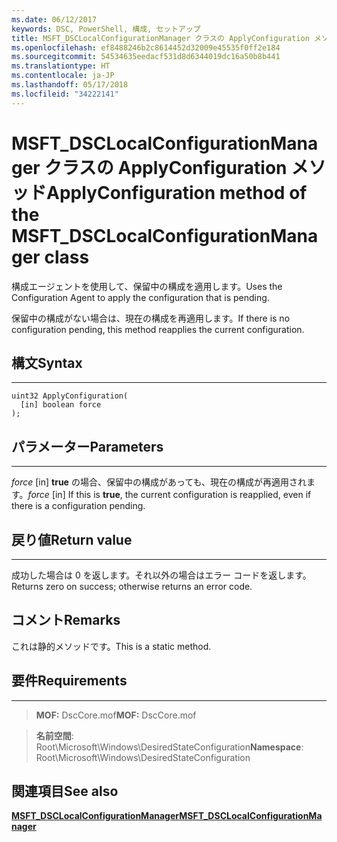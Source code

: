 ```yaml
---
ms.date: 06/12/2017
keywords: DSC, PowerShell, 構成, セットアップ
title: MSFT_DSCLocalConfigurationManager クラスの ApplyConfiguration メソッド
ms.openlocfilehash: ef8488246b2c8614452d32009e45535f0ff2e184
ms.sourcegitcommit: 54534635eedacf531d8d6344019dc16a50b8b441
ms.translationtype: HT
ms.contentlocale: ja-JP
ms.lasthandoff: 05/17/2018
ms.locfileid: "34222141"
---
```

# <a name="applyconfiguration-method-of-the-msftdsclocalconfigurationmanager-class"></a><span data-ttu-id="7949e-103">MSFT_DSCLocalConfigurationManager クラスの ApplyConfiguration メソッド</span><span class="sxs-lookup"><span data-stu-id="7949e-103">ApplyConfiguration method of the MSFT_DSCLocalConfigurationManager class</span></span>

<span data-ttu-id="7949e-104">構成エージェントを使用して、保留中の構成を適用します。</span><span class="sxs-lookup"><span data-stu-id="7949e-104">Uses the Configuration Agent to apply the configuration that is pending.</span></span>

<span data-ttu-id="7949e-105">保留中の構成がない場合は、現在の構成を再適用します。</span><span class="sxs-lookup"><span data-stu-id="7949e-105">If there is no configuration pending, this method reapplies the current configuration.</span></span>


## <a name="syntax"></a><span data-ttu-id="7949e-106">構文</span><span class="sxs-lookup"><span data-stu-id="7949e-106">Syntax</span></span>
------

```mof
uint32 ApplyConfiguration(
  [in] boolean force
);
```

## <a name="parameters"></a><span data-ttu-id="7949e-107">パラメーター</span><span class="sxs-lookup"><span data-stu-id="7949e-107">Parameters</span></span>
----------

<span data-ttu-id="7949e-108">*force* \[in\] **true** の場合、保留中の構成があっても、現在の構成が再適用されます。</span><span class="sxs-lookup"><span data-stu-id="7949e-108">*force* \[in\] If this is **true**, the current configuration is reapplied, even if there is a configuration pending.</span></span>

## <a name="return-value"></a><span data-ttu-id="7949e-109">戻り値</span><span class="sxs-lookup"><span data-stu-id="7949e-109">Return value</span></span>
------------

<span data-ttu-id="7949e-110">成功した場合は 0 を返します。それ以外の場合はエラー コードを返します。</span><span class="sxs-lookup"><span data-stu-id="7949e-110">Returns zero on success; otherwise returns an error code.</span></span>

## <a name="remarks"></a><span data-ttu-id="7949e-111">コメント</span><span class="sxs-lookup"><span data-stu-id="7949e-111">Remarks</span></span>

<span data-ttu-id="7949e-112">これは静的メソッドです。</span><span class="sxs-lookup"><span data-stu-id="7949e-112">This is a static method.</span></span>

## <a name="requirements"></a><span data-ttu-id="7949e-113">要件</span><span class="sxs-lookup"><span data-stu-id="7949e-113">Requirements</span></span>
------------
><span data-ttu-id="7949e-114">**MOF:** DscCore.mof</span><span class="sxs-lookup"><span data-stu-id="7949e-114">**MOF:** DscCore.mof</span></span>

><span data-ttu-id="7949e-115">**名前空間**: Root\Microsoft\Windows\DesiredStateConfiguration</span><span class="sxs-lookup"><span data-stu-id="7949e-115">**Namespace**: Root\Microsoft\Windows\DesiredStateConfiguration</span></span>


## <a name="see-also"></a><span data-ttu-id="7949e-116">関連項目</span><span class="sxs-lookup"><span data-stu-id="7949e-116">See also</span></span>


[<span data-ttu-id="7949e-117">**MSFT_DSCLocalConfigurationManager**</span><span class="sxs-lookup"><span data-stu-id="7949e-117">**MSFT_DSCLocalConfigurationManager**</span></span>](msft-dsclocalconfigurationmanager.md)